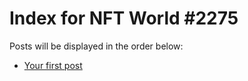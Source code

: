 # Index for NFT World #2275
Posts will be displayed in the order below:

- [Your first post](./001-first.md)


